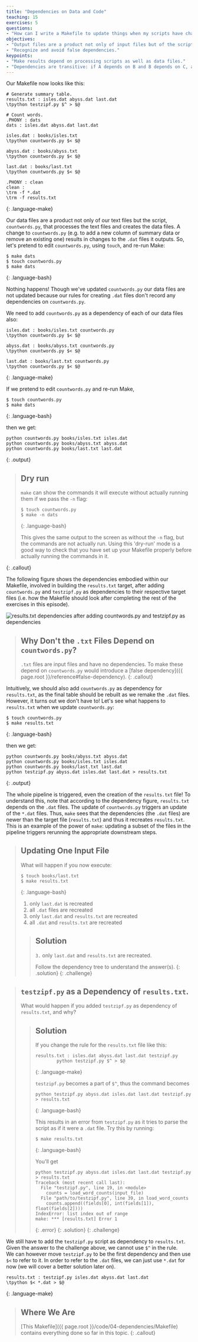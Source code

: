 ```yaml
---
title: "Dependencies on Data and Code"
teaching: 15
exercises: 5
questions:
- "How can I write a Makefile to update things when my scripts have changed rather than my input files?"
objectives:
- "Output files are a product not only of input files but of the scripts or code that created the output files."
- "Recognize and avoid false dependencies."
keypoints:
- "Make results depend on processing scripts as well as data files."
- "Dependencies are transitive: if A depends on B and B depends on C, a change to C will indirectly trigger an update to A."
---
```


Our Makefile now looks like this:

~~~
# Generate summary table.
results.txt : isles.dat abyss.dat last.dat
\tpython testzipf.py $^ > $@

# Count words.
.PHONY : dats
dats : isles.dat abyss.dat last.dat

isles.dat : books/isles.txt
\tpython countwords.py $< $@

abyss.dat : books/abyss.txt
\tpython countwords.py $< $@

last.dat : books/last.txt
\tpython countwords.py $< $@

.PHONY : clean
clean :
\trm -f *.dat
\trm -f results.txt
~~~
{: .language-make}

Our data files are a product not only of our text files but the
script, `countwords.py`, that processes the text files and creates the
data files. A change to `countwords.py` (e.g. to add a new column of
summary data or remove an existing one) results in changes to the
`.dat` files it outputs. So, let's pretend to edit `countwords.py`,
using `touch`, and re-run Make:

~~~
$ make dats
$ touch countwords.py
$ make dats
~~~
{: .language-bash}

Nothing happens! Though we've updated `countwords.py` our data files
are not updated because our rules for creating `.dat` files don't
record any dependencies on `countwords.py`.

We need to add `countwords.py` as a dependency of each of our
data files also:

~~~
isles.dat : books/isles.txt countwords.py
\tpython countwords.py $< $@

abyss.dat : books/abyss.txt countwords.py
\tpython countwords.py $< $@

last.dat : books/last.txt countwords.py
\tpython countwords.py $< $@
~~~
{: .language-make}

If we pretend to edit `countwords.py` and re-run Make,

~~~
$ touch countwords.py
$ make dats
~~~
{: .language-bash}

then we get:

~~~
python countwords.py books/isles.txt isles.dat
python countwords.py books/abyss.txt abyss.dat
python countwords.py books/last.txt last.dat
~~~
{: .output}

> ## Dry run
>
> `make` can show the commands it will execute without actually running them if we pass the `-n` flag:
>
> ~~~
> $ touch countwords.py
> $ make -n dats
> ~~~
> {: .language-bash}
>
> This gives the same output to the screen as without the `-n` flag, but the commands are not actually run. Using this 'dry-run' mode is a good way to check that you have set up your Makefile properly before actually running the commands in it.
>
{: .callout}

The following figure shows the dependencies embodied within our
Makefile, involved in building the `results.txt` target, after adding
`countwords.py` and `testzipf.py` as dependencies to their respective target files
(i.e. how the Makefile should look after completing the rest of the exercises
in this episode).

![results.txt dependencies after adding countwords.py and testzipf.py as dependencies](../fig/04-dependencies.png "results.txt dependencies after adding countwords.py and testzipf.py as dependencies")

> ## Why Don't the `.txt` Files Depend on `countwords.py`?
>
> `.txt` files are input files and have no dependencies. To make these
> depend on `countwords.py` would introduce a [false
> dependency]({{ page.root }}/reference#false-dependency).
{: .callout}

Intuitively, we should also add `countwords.py` as dependency for
`results.txt`, as the final table should be rebuilt as we remake the
`.dat` files. However, it turns out we don't have to! Let's see what
happens to `results.txt` when we update `countwords.py`:

~~~
$ touch countwords.py
$ make results.txt
~~~
{: .language-bash}

then we get:

~~~
python countwords.py books/abyss.txt abyss.dat
python countwords.py books/isles.txt isles.dat
python countwords.py books/last.txt last.dat
python testzipf.py abyss.dat isles.dat last.dat > results.txt
~~~
{: .output}

The whole pipeline is triggered, even the creation of the
`results.txt` file! To understand this, note that according to the
dependency figure, `results.txt` depends on the `.dat` files. The
update of `countwords.py` triggers an update of the `*.dat`
files. Thus, `make` sees that the dependencies (the `.dat` files) are
newer than the target file (`results.txt`) and thus it recreates
`results.txt`. This is an example of the power of `make`: updating a
subset of the files in the pipeline triggers rerunning the appropriate
downstream steps.

> ## Updating One Input File
>
> What will happen if you now execute:
>
> ~~~
> $ touch books/last.txt
> $ make results.txt
> ~~~
> {: .language-bash}
>
> 1. only `last.dat` is recreated
> 2. all `.dat` files are recreated
> 3. only `last.dat` and `results.txt` are recreated
> 4. all `.dat` and `results.txt` are recreated
>
> > ## Solution
> > `3.` only `last.dat` and `results.txt` are recreated.
> >
> > Follow the dependency tree to understand the answer(s).
> {: .solution}
{: .challenge}

> ## `testzipf.py` as a Dependency of `results.txt`.
>
> What would happen if you added `testzipf.py` as dependency of `results.txt`, and why?
>
> > ## Solution
> >
> > If you change the rule for the `results.txt` file like this:
> >
> > ~~~
> > results.txt : isles.dat abyss.dat last.dat testzipf.py
> >         python testzipf.py $^ > $@
> > ~~~
> > {: .language-make}
> >
> > `testzipf.py` becomes a part of `$^`, thus the command becomes
> >
> > ~~~
> > python testzipf.py abyss.dat isles.dat last.dat testzipf.py > results.txt
> > ~~~
> > {: .language-bash}
> >
> > This results in an error from `testzipf.py` as it tries to parse the
> > script as if it were a `.dat` file. Try this by running:
> >
> > ~~~
> > $ make results.txt
> > ~~~
> > {: .language-bash}
> >
> > You'll get
> >
> > ~~~
> > python testzipf.py abyss.dat isles.dat last.dat testzipf.py > results.txt
> > Traceback (most recent call last):
> >   File "testzipf.py", line 19, in <module>
> >     counts = load_word_counts(input_file)
> >   File "path/to/testzipf.py", line 39, in load_word_counts
> >     counts.append((fields[0], int(fields[1]), float(fields[2])))
> > IndexError: list index out of range
> > make: *** [results.txt] Error 1
> > ~~~
> > {: .error}
> {: .solution}
{: .challenge}

We still have to add the `testzipf.py` script as dependency to
`results.txt`. Given the answer to the challenge above, we cannot use
`$^` in the rule.  
We can however move `testzipf.py` to be the
first dependency and then use `$<` to refer to it. 
In order to refer to the `.dat` files, we can just use `*.dat` for now (we will
cover a better solution later on).

~~~
results.txt : testzipf.py isles.dat abyss.dat last.dat
\tpython $< *.dat > $@
~~~
{: .language-make}

> ## Where We Are
>
> [This Makefile]({{ page.root }}/code/04-dependencies/Makefile)
> contains everything done so far in this topic.
{: .callout}

